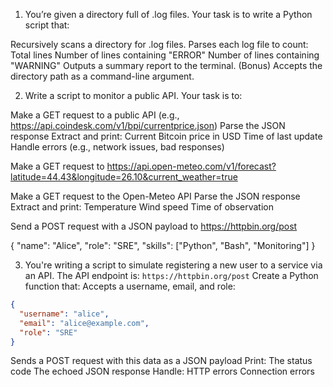 1) You’re given a directory full of .log files. Your task is to write a Python script that:

Recursively scans a directory for .log files.
Parses each log file to count:
Total lines
Number of lines containing "ERROR"
Number of lines containing "WARNING"
Outputs a summary report to the terminal.
(Bonus) Accepts the directory path as a command-line argument.

2) Write a script to monitor a public API. Your task is to:

Make a GET request to a public API (e.g., https://api.coindesk.com/v1/bpi/currentprice.json)
Parse the JSON response
Extract and print:
Current Bitcoin price in USD
Time of last update
Handle errors (e.g., network issues, bad responses)

Make a GET request to https://api.open-meteo.com/v1/forecast?latitude=44.43&longitude=26.10&current_weather=true

Make a GET request to the Open-Meteo API
Parse the JSON response
Extract and print:
Temperature
Wind speed
Time of observation

Send a POST request with a JSON payload to https://httpbin.org/post

{
  "name": "Alice",
  "role": "SRE",
  "skills": ["Python", "Bash", "Monitoring"]
}

3) You're writing a script to simulate registering a new user to a service via an API. The API endpoint is: `https://httpbin.org/post`
Create a Python function that:
Accepts a username, email, and role:
```json
{
  "username": "alice",
  "email": "alice@example.com",
  "role": "SRE"
}
```
Sends a POST request with this data as a JSON payload
Print:
The status code
The echoed JSON response
Handle:
HTTP errors
Connection errors